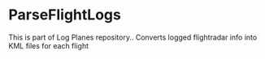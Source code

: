 # ParseFlightLogs
This is part of Log Planes repository.. Converts logged flightradar info into KML files for each flight
